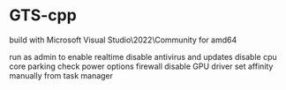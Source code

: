 # GTS-cpp

build with Microsoft Visual Studio\2022\Community
for amd64

run as admin to enable realtime
disable antivirus and updates
disable cpu core parking
check power options
firewall
disable GPU driver
set affinity manually from task manager